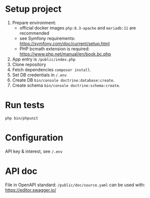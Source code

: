 # Setup project
1. Prepare environment:
   - official docker images `php:8.3-apache` and `mariadb:11` are recommended
   - see Symfony requirements: https://symfony.com/doc/current/setup.html
   - PHP bcmath extension is required: https://www.php.net/manual/en/book.bc.php
2. App entry is `/public/index.php`
3. Clone repository 
4. Fetch dependencies `composer install`.
5. Set DB credentials in `/.env`
6. Create DB `bin/console doctrine:database:create`.
7. Create schema `bin/console doctrine:schema:create`.

# Run tests
`php bin/phpunit`

# Configuration
API key & interest, see `/.env`

# API doc
File in OpenAPI standard:
`/public/doc/source.yaml`
can be used with: https://editor.swagger.io/
